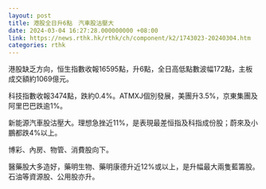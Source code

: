 ```yaml
---
layout: post
title: 港股全日升6點　汽車股沽壓大
date: 2024-03-04 16:27:28.000000000 +08:00
link: https://news.rthk.hk/rthk/ch/component/k2/1743023-20240304.htm
categories: rthk
---
```


港股缺乏方向，恒生指數收報16595點，升6點，全日高低點數波幅172點，主板成交額約1069億元。

科技指數收報3474點，跌約0.4%。ATMXJ個別發展，美團升3.5%，京東集團及阿里巴巴跌逾1%。

新能源汽車股沽壓大。理想急挫近11%，是表現最差恒指及科指成份股；蔚來及小鵬都跌4%以上。

博彩、內房、物管、消費股向下。

醫藥股大多造好，藥明生物、藥明康德升近12%或以上，是升幅最大兩隻藍籌股。石油等資源股、公用股亦升。
